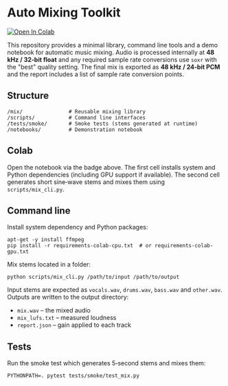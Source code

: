 
# Auto Mixing Toolkit

[![Open In Colab](https://colab.research.google.com/assets/colab-badge.svg)](https://colab.research.google.com/github/FusinKoo/Jules-Test-02/blob/main/notebooks/demo.ipynb)

This repository provides a minimal library, command line tools and a demo notebook for automatic music mixing.  Audio is processed
internally at **48 kHz / 32‑bit float** and any required sample rate conversions use `soxr` with the "best" quality setting.  The
final mix is exported as **48 kHz / 24‑bit PCM** and the report includes a list of sample rate conversion points.

## Structure

```
/mix/               # Reusable mixing library
/scripts/           # Command line interfaces
/tests/smoke/       # Smoke tests (stems generated at runtime)
/notebooks/         # Demonstration notebook
```

## Colab

Open the notebook via the badge above. The first cell installs system and Python dependencies (including GPU support if available). The second cell generates short sine‑wave stems and mixes them using `scripts/mix_cli.py`.

## Command line

Install system dependency and Python packages:

```
apt-get -y install ffmpeg
pip install -r requirements-colab-cpu.txt  # or requirements-colab-gpu.txt
```

Mix stems located in a folder:

```
python scripts/mix_cli.py /path/to/input /path/to/output
```

Input stems are expected as `vocals.wav`, `drums.wav`, `bass.wav` and `other.wav`. Outputs are written to the output directory:
- `mix.wav` – the mixed audio
- `mix_lufs.txt` – measured loudness
- `report.json` – gain applied to each track

## Tests

Run the smoke test which generates 5‑second stems and mixes them:

```
PYTHONPATH=. pytest tests/smoke/test_mix.py
```
